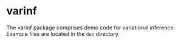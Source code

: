 varinf
======

The varinf package comprises demo code for variational inference.
Example files are located in the `doc` directory.

